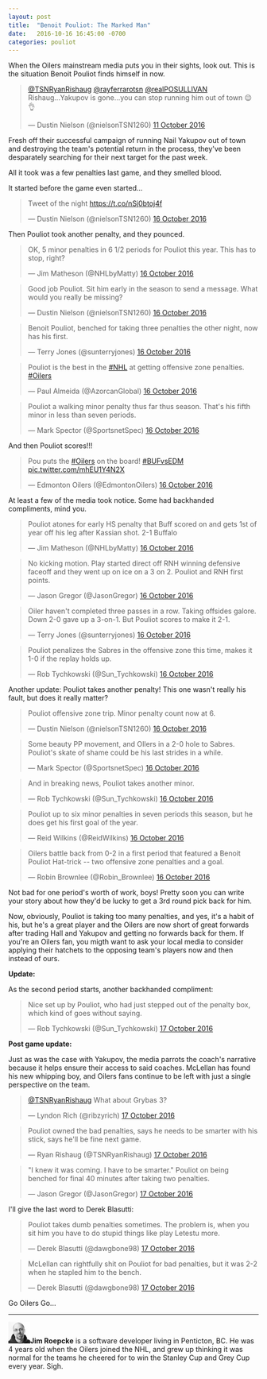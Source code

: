 ```yaml
---
layout: post
title:  "Benoit Pouliot: The Marked Man"
date:   2016-10-16 16:45:00 -0700
categories: pouliot
---
```


When the Oilers mainstream media puts you in their sights, look out. This is the situation Benoit Pouliot finds himself in now.
<!--break-->

<blockquote class="twitter-tweet" data-lang="en-gb"><p lang="en" dir="ltr"><a href="https://twitter.com/TSNRyanRishaug">@TSNRyanRishaug</a> <a href="https://twitter.com/rayferrarotsn">@rayferrarotsn</a> <a href="https://twitter.com/realPOSULLIVAN">@realPOSULLIVAN</a> Rishaug...Yakupov is gone...you can stop running him out of town 😉👌</p>&mdash; Dustin Nielson (@nielsonTSN1260) <a href="https://twitter.com/nielsonTSN1260/status/785938302385786884">11 October 2016</a></blockquote>
<script async src="//platform.twitter.com/widgets.js" charset="utf-8"></script>

Fresh off their successful campaign of running Nail Yakupov out of town and destroying the team's potential return in the process, they've been desparately searching for their next target for the past week.

All it took was a few penalties last game, and they smelled blood.

It started before the game even started...

<blockquote class="twitter-tweet" data-lang="en-gb"><p lang="en" dir="ltr">Tweet of the night  <a href="https://t.co/nSj0btoj4f">https://t.co/nSj0btoj4f</a></p>&mdash; Dustin Nielson (@nielsonTSN1260) <a href="https://twitter.com/nielsonTSN1260/status/787788400673685504">16 October 2016</a></blockquote>

Then Pouliot took another penalty, and they pounced.

<blockquote class="twitter-tweet" data-lang="en-gb"><p lang="en" dir="ltr">OK, 5 minor penalties in 6 1/2 periods for Pouliot this year. This has to stop, right?</p>&mdash; Jim Matheson (@NHLbyMatty) <a href="https://twitter.com/NHLbyMatty/status/787797357182144512">16 October 2016</a></blockquote>

<blockquote class="twitter-tweet" data-lang="en-gb"><p lang="en" dir="ltr">Good job Pouliot. Sit him early in the season to send a message. What would you really be missing?</p>&mdash; Dustin Nielson (@nielsonTSN1260) <a href="https://twitter.com/nielsonTSN1260/status/787797210419240960">16 October 2016</a></blockquote>

<blockquote class="twitter-tweet" data-lang="en-gb"><p lang="en" dir="ltr">Benoit Pouliot, benched for taking three penalties the other night, now has his first.</p>&mdash; Terry Jones (@sunterryjones) <a href="https://twitter.com/sunterryjones/status/787795932561547264">16 October 2016</a></blockquote>

<blockquote class="twitter-tweet" data-lang="en-gb"><p lang="en" dir="ltr">Pouliot is the best in the <a href="https://twitter.com/hashtag/NHL?src=hash">#NHL</a> at getting offensive zone penalties. <a href="https://twitter.com/hashtag/Oilers?src=hash">#Oilers</a></p>&mdash; Paul Almeida (@AzorcanGlobal) <a href="https://twitter.com/AzorcanGlobal/status/787795950332809216">16 October 2016</a></blockquote>

<blockquote class="twitter-tweet" data-lang="en-gb"><p lang="en" dir="ltr">Pouliot a walking minor penalty thus far thus season. That&#39;s his fifth minor in less than seven periods.</p>&mdash; Mark Spector (@SportsnetSpec) <a href="https://twitter.com/SportsnetSpec/status/787795931869523968">16 October 2016</a></blockquote>

And then Pouliot scores!!!

<blockquote class="twitter-tweet" data-lang="en-gb"><p lang="en" dir="ltr">Pou puts the <a href="https://twitter.com/hashtag/Oilers?src=hash">#Oilers</a> on the board! <a href="https://twitter.com/hashtag/BUFvsEDM?src=hash">#BUFvsEDM</a> <a href="https://t.co/mhEU1Y4N2X">pic.twitter.com/mhEU1Y4N2X</a></p>&mdash; Edmonton Oilers (@EdmontonOilers) <a href="https://twitter.com/EdmontonOilers/status/787805016039927808">16 October 2016</a></blockquote>

At least a few of the media took notice. Some had backhanded compliments, mind you.

<blockquote class="twitter-tweet" data-lang="en-gb"><p lang="en" dir="ltr">Pouliot atones for early HS penalty that Buff scored on and gets 1st of year off his leg after Kassian shot. 2-1 Buffalo</p>&mdash; Jim Matheson (@NHLbyMatty) <a href="https://twitter.com/NHLbyMatty/status/787802223736594432">16 October 2016</a></blockquote>

<blockquote class="twitter-tweet" data-lang="en-gb"><p lang="en" dir="ltr">No kicking motion. Play started direct off RNH winning defensive faceoff and they went up on ice on a 3 on 2. Pouliot and RNH first points.</p>&mdash; Jason Gregor (@JasonGregor) <a href="https://twitter.com/JasonGregor/status/787801970169962496">16 October 2016</a></blockquote>

<blockquote class="twitter-tweet" data-lang="en-gb"><p lang="en" dir="ltr">Oiler haven&#39;t completed three passes in a row. Taking offsides galore. Down 2-0 gave up a 3-on-1. But Pouliot scores to make it 2-1.</p>&mdash; Terry Jones (@sunterryjones) <a href="https://twitter.com/sunterryjones/status/787801581223677952">16 October 2016</a></blockquote>

<blockquote class="twitter-tweet" data-lang="en-gb"><p lang="en" dir="ltr">Pouliot penalizes the Sabres in the offensive zone this time, makes it 1-0 if the replay holds up.</p>&mdash; Rob Tychkowski (@Sun_Tychkowski) <a href="https://twitter.com/Sun_Tychkowski/status/787801834354159616">16 October 2016</a></blockquote>

Another update: Pouliot takes another penalty! This one wasn't really his fault, but does it really matter?

<blockquote class="twitter-tweet" data-lang="en-gb"><p lang="en" dir="ltr">Pouliot offensive zone trip. Minor penalty count now at 6.</p>&mdash; Dustin Nielson (@nielsonTSN1260) <a href="https://twitter.com/nielsonTSN1260/status/787802981550788608">16 October 2016</a></blockquote>

<blockquote class="twitter-tweet" data-lang="en-gb"><p lang="en" dir="ltr">Some beauty PP movement, and OIlers in a 2-0 hole to Sabres.<br>Pouliot&#39;s skate of shame could be his last strides in a while.</p>&mdash; Mark Spector (@SportsnetSpec) <a href="https://twitter.com/SportsnetSpec/status/787796722374160384">16 October 2016</a></blockquote>

<blockquote class="twitter-tweet" data-lang="en-gb"><p lang="en" dir="ltr">And in breaking news, Pouliot takes another minor.</p>&mdash; Rob Tychkowski (@Sun_Tychkowski) <a href="https://twitter.com/Sun_Tychkowski/status/787802887506178048">16 October 2016</a></blockquote>

<blockquote class="twitter-tweet" data-lang="en-gb"><p lang="en" dir="ltr">Pouliot up to six minor penalties in seven periods this season, but he does get his first goal of the year.</p>&mdash; Reid Wilkins (@ReidWilkins) <a href="https://twitter.com/ReidWilkins/status/787803625540157440">16 October 2016</a></blockquote>

<blockquote class="twitter-tweet" data-lang="en-gb"><p lang="en" dir="ltr">Oilers battle back from 0-2 in a first period that featured a Benoit Pouliot Hat-trick -- two offensive zone penalties and a goal.</p>&mdash; Robin Brownlee (@Robin_Brownlee) <a href="https://twitter.com/Robin_Brownlee/status/787804686564810753">16 October 2016</a></blockquote>

Not bad for one period's worth of work, boys! Pretty soon you can write your story about how they'd be lucky to get a 3rd round pick back for him.

Now, obviously, Pouliot is taking too many penalties, and yes, it's a habit of his, but he's a great player and the Oilers are now short of great forwards after trading Hall and Yakupov and getting no forwards back for them. If you're an Oilers fan, you migth want to ask your local media to consider applying their hatchets to the opposing team's players now and then instead of ours.

**Update:**

As the second period starts, another backhanded compliment:

<blockquote class="twitter-tweet" data-lang="en-gb"><p lang="en" dir="ltr">Nice set up by Pouliot, who had just stepped out of the penalty box, which kind of goes without saying.</p>&mdash; Rob Tychkowski (@Sun_Tychkowski) <a href="https://twitter.com/Sun_Tychkowski/status/787808257595158528">17 October 2016</a></blockquote>

**Post game update:**

Just as was the case with Yakupov, the media parrots the coach's narrative because it helps ensure their access to said coaches. McLellan has found his new whipping boy, and Oilers fans continue to be left with just a single perspective on the team.

<blockquote class="twitter-tweet" data-lang="en-gb"><p lang="en" dir="ltr"><a href="https://twitter.com/TSNRyanRishaug">@TSNRyanRishaug</a> What about Grybas 3?</p>&mdash; Lyndon Rich (@ribzyrich) <a href="https://twitter.com/ribzyrich/status/787838639443181568">17 October 2016</a></blockquote>

<blockquote class="twitter-tweet" data-lang="en-gb"><p lang="en" dir="ltr">Pouliot owned the bad penalties, says he needs to be smarter with his stick, says he&#39;ll be fine next game.</p>&mdash; Ryan Rishaug (@TSNRyanRishaug) <a href="https://twitter.com/TSNRyanRishaug/status/787837291670573056">17 October 2016</a></blockquote>

<blockquote class="twitter-tweet" data-lang="en-gb"><p lang="en" dir="ltr">&quot;I knew it was coming. I have to be smarter.&quot; Pouliot on being benched for final 40 minutes after taking two penalties.</p>&mdash; Jason Gregor (@JasonGregor) <a href="https://twitter.com/JasonGregor/status/787839333617106944">17 October 2016</a></blockquote>

I'll give the last word to Derek Blasutti:

<blockquote class="twitter-tweet" data-lang="en-gb"><p lang="en" dir="ltr">Pouliot takes dumb penalties sometimes. The problem is, when you sit him you have to do stupid things like play Letestu more.</p>&mdash; Derek Blasutti (@dawgbone98) <a href="https://twitter.com/dawgbone98/status/787834945427431428">17 October 2016</a></blockquote>

<blockquote class="twitter-tweet" data-lang="en-gb"><p lang="en" dir="ltr">McLellan can rightfully shit on Pouliot for bad penalties, but it was 2-2 when he stapled him to the bench.</p>&mdash; Derek Blasutti (@dawgbone98) <a href="https://twitter.com/dawgbone98/status/787838569129844736">17 October 2016</a></blockquote>
<script async src="//platform.twitter.com/widgets.js" charset="utf-8"></script>

Go Oilers Go...

---

![Jim Roepcke](/public/JimRoepcke-44x44.jpg)**Jim Roepcke** is a software developer living in Penticton, BC. He was 4 years old when the Oilers joined the NHL, and grew up thinking it was normal for the teams he cheered for to win the Stanley Cup and Grey Cup every year. Sigh.
